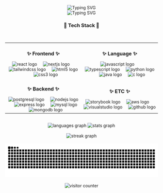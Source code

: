 <div align="center">
  <img src="https://readme-typing-svg.herokuapp.com?font=Fira+Code&weight=500&size=40&pause=1000&color=808080&center=true&vCenter=true&repeat=false&width=435&lines=Yeongeun+Ju" alt="Typing SVG" />
</div>

<div align="center">
<img src="https://readme-typing-svg.herokuapp.com?font=Fira+Code&size=20&duration=2000&pause=300&color=808080&center=true&vCenter=true&width=435&lines=FullStack+Developer;Problem+Solver;Creative+Thinker" alt="Typing SVG" />
</div>

<h3 align="center">💫 Tech Stack 💫</h3>

<br/>

<table align="center" border="0">
<tr>
    <td width="50%" align="center">
        <h3>✨ Frontend ✨</h3>
        <img src="https://cdn.jsdelivr.net/gh/devicons/devicon/icons/react/react-original.svg" height="60" alt="react logo" />
        <img width="12" />
        <img src="https://cdn.jsdelivr.net/gh/devicons/devicon/icons/nextjs/nextjs-original.svg" height="60" alt="nextjs logo" />
        <img width="12" />
        <img src="https://cdn.simpleicons.org/tailwindcss/06B6D4" height="60" alt="tailwindcss logo" />
        <img width="12" />
        <img src="https://cdn.jsdelivr.net/gh/devicons/devicon/icons/html5/html5-original.svg" height="60" alt="html5 logo" />
        <img width="12" />
        <img src="https://cdn.jsdelivr.net/gh/devicons/devicon/icons/css3/css3-original.svg" height="60" alt="css3 logo" />
    </td>
    <td width="50%" align="center">
        <h3>✨ Language ✨</h3>
        <img src="https://cdn.jsdelivr.net/gh/devicons/devicon/icons/javascript/javascript-original.svg" height="60" alt="javascript logo" />
        <img width="12" />
        <img src="https://cdn.jsdelivr.net/gh/devicons/devicon/icons/typescript/typescript-original.svg" height="60" alt="typescript logo" />
        <img width="12" />
        <img src="https://cdn.jsdelivr.net/gh/devicons/devicon/icons/python/python-original.svg" height="60" alt="python logo" />
        <img width="12" />
        <img src="https://cdn.jsdelivr.net/gh/devicons/devicon/icons/java/java-original.svg" height="60" alt="java logo" />
        <img width="12" />
        <img src="https://cdn.jsdelivr.net/gh/devicons/devicon/icons/c/c-original.svg" height="60" alt="c logo" />
    </td>
</tr>
<tr>
    <td align="center">
        <h3>✨ Backend ✨</h3>
        <img src="https://cdn.jsdelivr.net/gh/devicons/devicon/icons/postgresql/postgresql-original.svg" height="60" alt="postgresql logo" />
        <img width="12" />
        <img src="https://cdn.jsdelivr.net/gh/devicons/devicon/icons/nodejs/nodejs-original.svg" height="60" alt="nodejs logo" />
        <img width="12" />
        <img src="https://skillicons.dev/icons?i=express" height="60" alt="express logo" />
        <img width="12" />
        <img src="https://cdn.jsdelivr.net/gh/devicons/devicon/icons/mysql/mysql-original.svg" height="60" alt="mysql logo" />
        <img width="12" />
        <img src="https://cdn.jsdelivr.net/gh/devicons/devicon/icons/mongodb/mongodb-original.svg" height="60" alt="mongodb logo" />
    </td>
    <td align="center">
        <h3>✨ ETC ✨</h3>
        <img src="https://cdn.jsdelivr.net/gh/devicons/devicon/icons/storybook/storybook-original.svg" height="60" alt="storybook logo" />
        <img width="12" />
        <img src="https://skillicons.dev/icons?i=aws" height="60" alt="aws logo" />
        <img width="12" />
        <img src="https://cdn.jsdelivr.net/gh/devicons/devicon/icons/visualstudio/visualstudio-plain.svg" height="60" alt="visualstudio logo" />
        <img width="12" />
        <img src="https://skillicons.dev/icons?i=github" height="60" alt="github logo" />
    </td>
</tr>
</table>

<br/>

<div align="center">
  <img src="https://github-readme-stats.vercel.app/api/top-langs?username=juyeongeun&show_icons=true&locale=en&layout=compact&theme=transparent" height="150" alt="languages graph" />
  <img src="https://github-readme-stats.vercel.app/api?username=juyeongeun&show_icons=true&theme=transparent" height="150" alt="stats graph"/>
</div>

<br/>

<div align="center">
  <img src="https://streak-stats.demolab.com?user=juyeongeun&theme=transparent" height="150" alt="streak graph"/>
</div>

<br/>

<div align="center">
  <img src="https://github.com/juyeongeun/juyeongeun/blob/output/github-snake.svg" alt="Snake animation" />
</div>

<br/>

<div align="center">
  <img src="https://profile-counter.glitch.me/juyeongeun/count.svg" alt="visitor counter" />
</div>
